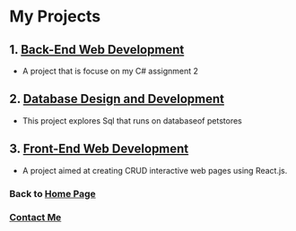 # My Projects

## 1. [Back-End Web Development](https://github.com/Coderohitk/http-5125/tree/main/Week%206/Assignment%203/C%23%20Assignment%202)
- A project that is focuse on my C# assignment 2

## 2. [Database Design and Development](https://github.com/Coderohitk/http-5126/tree/main/Week%205)
- This project explores Sql that runs on databaseof petstores
## 3. [Front-End Web Development](https://github.com/crazycoderin/ADMIN-PORTAL)
- A project aimed at creating CRUD interactive web pages using React.js.

### Back to [Home Page](index.md)
### [Contact Me](contactme.md)
